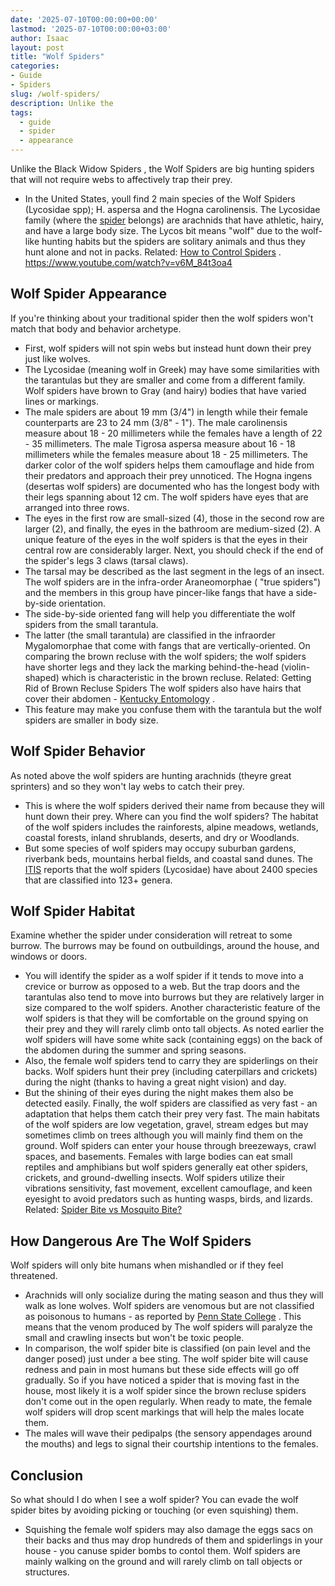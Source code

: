 ```yaml
---
date: '2025-07-10T00:00:00+00:00'
lastmod: '2025-07-10T00:00:00+03:00'
author: Isaac
layout: post
title: "Wolf Spiders"
categories:
- Guide
- Spiders
slug: /wolf-spiders/
description: Unlike the
tags: 
  - guide
  - spider
  - appearance
---
```

Unlike the
Black Widow Spiders
, the Wolf Spiders are big hunting spiders that will not require webs to affectively trap their prey.
- In the United States, youll find 2 main species of the Wolf Spiders (Lycosidae spp); H. aspersa and the Hogna carolinensis.
The Lycosidae family (where the [spider](/posts/can-you-drown-a-spider/) belongs) are arachnids that have athletic, hairy, and have a large body size.
The Lycos bit means "wolf" due to the wolf-like hunting habits but the spiders are solitary animals and thus they hunt alone and not in packs.
Related:
[How to Control Spiders](https://pestpolicy.com/how-to-get-rid-of-spiders/)
.
https://www.youtube.com/watch?v=v6M_84t3oa4
## Wolf Spider Appearance
If you're thinking about your traditional spider then the wolf spiders won't match that body and behavior archetype.
- First, wolf spiders will not spin webs but instead hunt down their prey just like wolves.
- The Lycosidae (meaning wolf in Greek) may have some similarities with the tarantulas but they are smaller and come from a different family.
Wolf spiders have brown to Gray (and hairy) bodies that have varied lines or markings.
- The male spiders are about 19 mm (3/4") in length while their female counterparts are 23 to 24 mm (3/8" - 1").
The male carolinensis measure about 18 - 20 millimeters while the females have a length of 22 - 35 millimeters.
The male Tigrosa aspersa measure about 16 - 18 millimeters while the females measure about 18 - 25 millimeters.
The darker color of the wolf spiders helps them camouflage and hide from their predators and approach their prey unnoticed.
The Hogna ingens (desertas wolf spiders) are documented who has the longest body with their legs spanning about 12 cm.
The wolf spiders have eyes that are arranged into three rows.
- The eyes in the first row are small-sized (4), those in the second row are larger (2), and finally, the eyes in the bathroom are medium-sized (2).
A unique feature of the eyes in the wolf spiders is that the eyes in their central row are considerably larger.
Next, you should check if the end of the spider's legs 3 claws (tarsal claws).
- The tarsal may be described as the last segment in the legs of an insect.
The wolf spiders are in the infra-order Araneomorphae ( "true spiders") and the members in this group have pincer-like fangs that have a side-by-side orientation.
- The side-by-side oriented fang will help you differentiate the wolf spiders from the small tarantula.
- The latter (the small tarantula) are classified in the infraorder Mygalomorphae that come with fangs that are vertically-oriented.
On comparing the brown recluse with the wolf spiders; the wolf spiders have shorter legs and they lack the marking behind-the-head (violin-shaped) which is characteristic in the brown recluse.
Related:
Getting Rid of Brown Recluse Spiders
The wolf spiders also have hairs that cover their abdomen -
[Kentucky Entomology](https://www.uky.edu/Ag/CritterFiles/casefile/spiders/wolf/wolf.htm)
.
- This feature may make you confuse them with the tarantula but the wolf spiders are smaller in body size.
## Wolf Spider Behavior
As noted above the wolf spiders are hunting arachnids (theyre great sprinters) and so they won't lay webs to catch their prey.
- This is where the wolf spiders derived their name from because they will hunt down their prey.
Where can you find the wolf spiders? The habitat of the wolf spiders includes the rainforests, alpine meadows, wetlands, coastal forests, inland shrublands, deserts, and dry or Woodlands.
- But some species of wolf spiders may occupy suburban gardens, riverbank beds, mountains herbal fields, and coastal sand dunes.
The
[ITIS](https://www.itis.gov/servlet/SingleRpt/SingleRpt?search_topic=TSN&search_value=847731)
reports that the wolf spiders (Lycosidae) have about 2400 species that are classified into 123+ genera.
## Wolf Spider Habitat
Examine whether the spider under consideration will retreat to some burrow. The burrows may be found on outbuildings, around the house, and windows or doors.
- You will identify the spider as a wolf spider if it tends to move into a crevice or burrow as opposed to a web.
But the trap doors and the tarantulas also tend to move into burrows but they are relatively larger in size compared to the wolf spiders.
Another characteristic feature of the wolf spiders is that they will be comfortable on the ground spying on their prey and they will rarely climb onto tall objects.
As noted earlier the wolf spiders will have some white sack (containing eggs) on the back of the abdomen during the summer and spring seasons.
- Also, the female wolf spiders tend to carry they are spiderlings on their backs.
Wolf spiders hunt their prey (including caterpillars and crickets) during the night (thanks to having a great night vision) and day.
- But the shining of their eyes during the night makes them also be detected easily.
Finally, the wolf spiders are classified as very fast - an adaptation that helps them catch their prey very fast.
The main habitats of the wolf spiders are low vegetation, gravel, stream edges but may sometimes climb on trees although you will mainly find them on the ground.
Wolf spiders can enter your house through breezeways, crawl spaces, and basements.
Females with large bodies can eat small reptiles and amphibians but wolf spiders generally eat other spiders, crickets, and ground-dwelling insects.
Wolf spiders utilize their vibrations sensitivity, fast movement, excellent camouflage, and keen eyesight to avoid predators such as hunting wasps, birds, and lizards.
Related:
[Spider Bite vs Mosquito Bite?](https://pestpolicy.com/spider-bite-vs-mosquito-bite/)
## How Dangerous Are The Wolf Spiders
Wolf spiders will only bite humans when mishandled or if they feel threatened.
- Arachnids will only socialize during the mating season and thus they will walk as lone wolves.
Wolf spiders are venomous but are not classified as poisonous to humans - as reported by
[Penn State College](http://ento.psu.edu/extension/factsheets/wolf-spiders)
.
This means that the venom produced by The wolf spiders will paralyze the small and crawling insects but won't be toxic people.
- In comparison, the wolf spider bite is classified (on pain level and the danger posed) just under a bee sting.
The wolf spider bite will cause redness and pain in most humans but these side effects will go off gradually.
So if you have noticed a spider that is moving fast in the house, most likely it is a wolf spider since the brown recluse spiders don't come out in the open regularly.
When ready to mate, the female wolf spiders will drop scent markings that will help the males locate them.
- The males will wave their pedipalps (the sensory appendages around the mouths) and legs to signal their courtship intentions to the females.
## Conclusion
So what should I do when I see a wolf spider? You can evade the wolf spider bites by avoiding picking or touching (or even squishing) them.
- Squishing the female wolf spiders may also damage the eggs sacs on their backs and thus may drop hundreds of them and spiderlings in your house - you canuse spider bombs to contol them.
Wolf spiders are mainly walking on the ground and will rarely climb on tall objects or structures.
